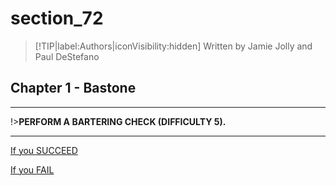 
# section_72

>[!TIP|label:Authors|iconVisibility:hidden]
>Written by Jamie Jolly and Paul DeStefano

## Chapter 1 - Bastone

---

!>**PERFORM A BARTERING CHECK (DIFFICULTY 5).** 

---

[If you SUCCEED](output/chapter1/section_74.md)

[If you FAIL](output/chapter1/section_75.md)


